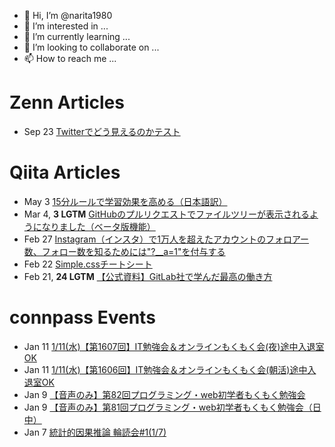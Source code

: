 - 👋 Hi, I’m @narita1980
- 👀 I’m interested in ...
- 🌱 I’m currently learning ...
- 💞️ I’m looking to collaborate on ...
- 📫 How to reach me ...

# Zenn Articles

<!-- profile updater begin: zenn -->
- Sep 23 [Twitterでどう見えるのかテスト](https://zenn.dev/narita1980/articles/cbb21f8d7f785752d6ac)
<!-- profile updater end: zenn -->

# Qiita Articles

<!-- profile updater begin: qiita -->
- May 3 [15分ルールで学習効果を高める（日本語訳）](https://qiita.com/narita1980/items/d0ad5246344fc6e4380f)
- Mar 4, **3 LGTM** [GitHubのプルリクエストでファイルツリーが表示されるようになりました（ベータ版機能）](https://qiita.com/narita1980/items/bee2c5232342a51e0415)
- Feb 27 [Instagram（インスタ）で1万人を超えたアカウントのフォロアー数、フォロー数を知るためには"?__a=1"を付与する](https://qiita.com/narita1980/items/630b7014fa893461b991)
- Feb 22 [Simple.cssチートシート](https://qiita.com/narita1980/items/fd2ccf0e91944aab9fd5)
- Feb 21, **24 LGTM** [【公式資料】GitLab社で学んだ最高の働き方](https://qiita.com/narita1980/items/d7d142c2bb6312cb9ad6)
<!-- profile updater end: qiita -->

# connpass Events

<!-- profile updater begin: connpass -->
- Jan 11 [1/11(水)【第1607回】IT勉強会＆オンラインもくもく会(夜)途中入退室OK](https://no-genre-mokumoku.connpass.com/event/271082/)
- Jan 11 [1/11(水)【第1606回】IT勉強会＆オンラインもくもく会(朝活)途中入退室OK](https://no-genre-mokumoku.connpass.com/event/271081/)
- Jan 9 [【音声のみ】第82回プログラミング・web初学者もくもく勉強会](https://beginner-front.connpass.com/event/271079/)
- Jan 9 [【音声のみ】第81回プログラミング・web初学者もくもく勉強会（日中）](https://beginner-front.connpass.com/event/271078/)
- Jan 7 [統計的因果推論 輪読会#1(1/7)](https://team-ml.connpass.com/event/268650/)
<!-- profile updater end: connpass -->

<!---
narita1980/narita1980 is a ✨ special ✨ repository because its `README.md` (this file) appears on your GitHub profile.
You can click the Preview link to take a look at your changes.
--->
